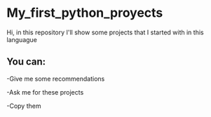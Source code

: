 # My_first_python_proyects
Hi, in this repository I'll show some projects that I started with in this languague
## You can:
-Give me some recommendations

-Ask me for these projects

-Copy them
